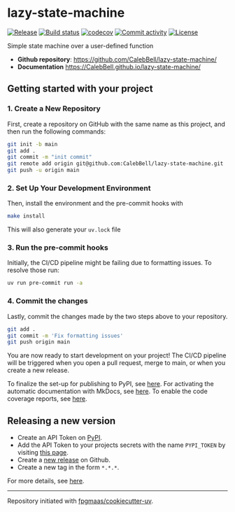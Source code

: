 # lazy-state-machine

[![Release](https://img.shields.io/github/v/release/CalebBell/lazy-state-machine)](https://img.shields.io/github/v/release/CalebBell/lazy-state-machine)
[![Build status](https://img.shields.io/github/actions/workflow/status/CalebBell/lazy-state-machine/main.yml?branch=main)](https://github.com/CalebBell/lazy-state-machine/actions/workflows/main.yml?query=branch%3Amain)
[![codecov](https://codecov.io/gh/CalebBell/lazy-state-machine/branch/main/graph/badge.svg)](https://codecov.io/gh/CalebBell/lazy-state-machine)
[![Commit activity](https://img.shields.io/github/commit-activity/m/CalebBell/lazy-state-machine)](https://img.shields.io/github/commit-activity/m/CalebBell/lazy-state-machine)
[![License](https://img.shields.io/github/license/CalebBell/lazy-state-machine)](https://img.shields.io/github/license/CalebBell/lazy-state-machine)

Simple state machine over a user-defined function

- **Github repository**: <https://github.com/CalebBell/lazy-state-machine/>
- **Documentation** <https://CalebBell.github.io/lazy-state-machine/>

## Getting started with your project

### 1. Create a New Repository

First, create a repository on GitHub with the same name as this project, and then run the following commands:

```bash
git init -b main
git add .
git commit -m "init commit"
git remote add origin git@github.com:CalebBell/lazy-state-machine.git
git push -u origin main
```

### 2. Set Up Your Development Environment

Then, install the environment and the pre-commit hooks with

```bash
make install
```

This will also generate your `uv.lock` file

### 3. Run the pre-commit hooks

Initially, the CI/CD pipeline might be failing due to formatting issues. To resolve those run:

```bash
uv run pre-commit run -a
```

### 4. Commit the changes

Lastly, commit the changes made by the two steps above to your repository.

```bash
git add .
git commit -m 'Fix formatting issues'
git push origin main
```

You are now ready to start development on your project!
The CI/CD pipeline will be triggered when you open a pull request, merge to main, or when you create a new release.

To finalize the set-up for publishing to PyPI, see [here](https://fpgmaas.github.io/cookiecutter-uv/features/publishing/#set-up-for-pypi).
For activating the automatic documentation with MkDocs, see [here](https://fpgmaas.github.io/cookiecutter-uv/features/mkdocs/#enabling-the-documentation-on-github).
To enable the code coverage reports, see [here](https://fpgmaas.github.io/cookiecutter-uv/features/codecov/).

## Releasing a new version

- Create an API Token on [PyPI](https://pypi.org/).
- Add the API Token to your projects secrets with the name `PYPI_TOKEN` by visiting [this page](https://github.com/CalebBell/lazy-state-machine/settings/secrets/actions/new).
- Create a [new release](https://github.com/CalebBell/lazy-state-machine/releases/new) on Github.
- Create a new tag in the form `*.*.*`.

For more details, see [here](https://fpgmaas.github.io/cookiecutter-uv/features/cicd/#how-to-trigger-a-release).

---

Repository initiated with [fpgmaas/cookiecutter-uv](https://github.com/fpgmaas/cookiecutter-uv).
